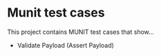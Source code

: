 # Munit test cases

This project contains MUNIT test cases that show...

- Validate Payload (Assert Payload)